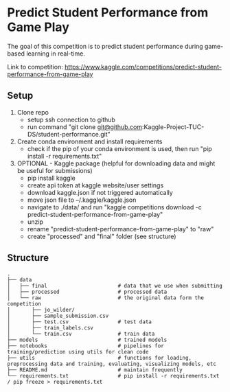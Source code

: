 # Predict Student Performance from Game Play
The goal of this competition is to predict student performance during game-based learning in real-time.

Link to competition:
https://www.kaggle.com/competitions/predict-student-performance-from-game-play

## Setup
1. Clone repo
    - setup ssh connection to github 
    - run command "git clone git@github.com:Kaggle-Project-TUC-DS/student-performance.git"
2. Create conda environment and install requirements
    - check if the pip of your conda environment is used, then run "pip install -r requirements.txt"
3. OPTIONAL - Kaggle package (helpful for downloading data and might be useful for submissions)
    - pip install kaggle
    - create api token at kaggle website/user settings
    - download kaggle.json if not triggered automatically
    - move json file to –/.kaggle/kaggle.json
    - navigate to ./data/ and run "kaggle competitions download -c predict-student-performance-from-game-play"
    - unzip 
    - rename "predict-student-performance-from-game-play" to "raw"
    - create "processed" and "final" folder (see structure)

## Structure
    .
    ├── data   
    │   ├── final                       # data that we use when submitting
    │   ├── processed                   # processed data
    │   └── raw                         # the original data form the competition
    │       ├── jo_wilder/
    │       ├── sample_submission.csv
    │       ├── test.csv                # test data
    │       ├── train_labels.csv
    │       └── train.csv               # train data
    ├── models                          # trained models 
    ├── notebooks                       # pipelines for training/prediction using utils for clean code
    ├── utils                           # functions for loading, preprocessing data and training, evaluating, visualizing models, etc
    ├── README.md                       # maintain frequently
    └── requirements.txt                # pip install -r requirements.txt / pip freeze > requirements.txt


